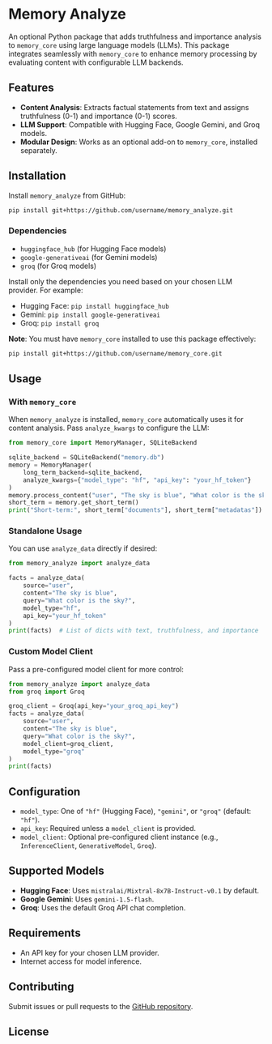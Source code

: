 # Memory Analyze

An optional Python package that adds truthfulness and importance analysis to `memory_core` using large language models (LLMs). This package integrates seamlessly with `memory_core` to enhance memory processing by evaluating content with configurable LLM backends.

## Features
- **Content Analysis**: Extracts factual statements from text and assigns truthfulness (0-1) and importance (0-1) scores.
- **LLM Support**: Compatible with Hugging Face, Google Gemini, and Groq models.
- **Modular Design**: Works as an optional add-on to `memory_core`, installed separately.

## Installation

Install `memory_analyze` from GitHub:

```bash
pip install git+https://github.com/username/memory_analyze.git
```
### Dependencies
- `huggingface_hub` (for Hugging Face models)
- `google-generativeai` (for Gemini models)
- `groq` (for Groq models)

Install only the dependencies you need based on your chosen LLM provider. For example:
- Hugging Face: `pip install huggingface_hub`
- Gemini: `pip install google-generativeai`
- Groq: `pip install groq`

**Note**: You must have `memory_core` installed to use this package effectively:
```bash
pip install git+https://github.com/username/memory_core.git
```
## Usage

### With `memory_core`
When `memory_analyze` is installed, `memory_core` automatically uses it for content analysis. Pass `analyze_kwargs` to configure the LLM:

```python
from memory_core import MemoryManager, SQLiteBackend

sqlite_backend = SQLiteBackend("memory.db")
memory = MemoryManager(
    long_term_backend=sqlite_backend,
    analyze_kwargs={"model_type": "hf", "api_key": "your_hf_token"}
)
memory.process_content("user", "The sky is blue", "What color is the sky?")
short_term = memory.get_short_term()
print("Short-term:", short_term["documents"], short_term["metadatas"])
```
### Standalone Usage
You can use `analyze_data` directly if desired:

```python
from memory_analyze import analyze_data

facts = analyze_data(
    source="user",
    content="The sky is blue",
    query="What color is the sky?",
    model_type="hf",
    api_key="your_hf_token"
)
print(facts)  # List of dicts with text, truthfulness, and importance
```
### Custom Model Client
Pass a pre-configured model client for more control:

```python
from memory_analyze import analyze_data
from groq import Groq

groq_client = Groq(api_key="your_groq_api_key")
facts = analyze_data(
    source="user",
    content="The sky is blue",
    query="What color is the sky?",
    model_client=groq_client,
    model_type="groq"
)
print(facts)
```
## Configuration
- `model_type`: One of `"hf"` (Hugging Face), `"gemini"`, or `"groq"` (default: `"hf"`).
- `api_key`: Required unless a `model_client` is provided.
- `model_client`: Optional pre-configured client instance (e.g., `InferenceClient`, `GenerativeModel`, `Groq`).

## Supported Models
- **Hugging Face**: Uses `mistralai/Mixtral-8x7B-Instruct-v0.1` by default.
- **Google Gemini**: Uses `gemini-1.5-flash`.
- **Groq**: Uses the default Groq API chat completion.

## Requirements
- An API key for your chosen LLM provider.
- Internet access for model inference.

## Contributing
Submit issues or pull requests to the [GitHub repository](https://github.com/username/memory_analyze).

## License
